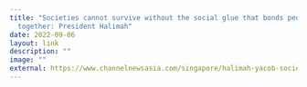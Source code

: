 ```yaml
---
title: "Societies cannot survive without the social glue that bonds people
  together: President Halimah"
date: 2022-09-06
layout: link
description: ""
image: ""
external: https://www.channelnewsasia.com/singapore/halimah-yacob-societies-social-glue-bonds-cohesion-2921561
---
```

